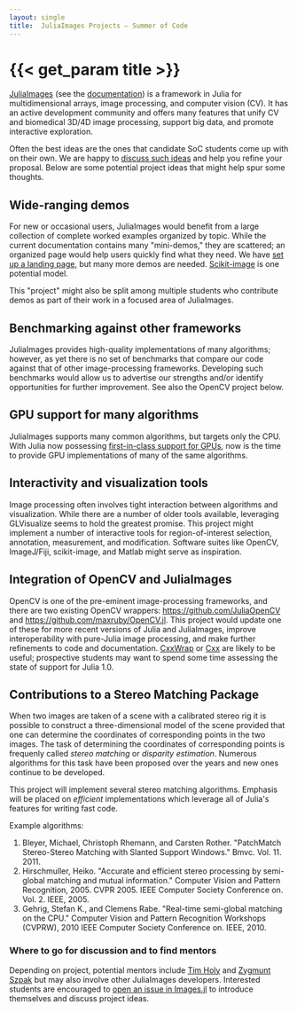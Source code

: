 ```yaml
---
layout: single
title:  JuliaImages Projects – Summer of Code
---
```


# {{< get_param title >}}

[JuliaImages](https://github.com/JuliaImages) (see the [documentation](http://juliaimages.github.io/latest/)) is a framework in Julia for multidimensional arrays, image processing, and computer vision (CV). It has an active development community and offers many features that unify CV and biomedical 3D/4D image processing, support big data, and promote interactive exploration.

Often the best ideas are the ones that candidate SoC students come up with on their own. We are happy to [discuss such ideas](https://github.com/JuliaImages/Images.jl/issues/new) and help you refine your proposal.  Below are some potential project ideas that might help spur some thoughts.

## Wide-ranging demos

For new or occasional users, JuliaImages would benefit from a large collection of complete worked examples organized by topic. While the current documentation contains many "mini-demos," they are scattered; an organized page would help users quickly find what they need. We have [set up a landing page](https://juliaimages.org/latest/democards/examples/), but many more demos are needed. [Scikit-image](http://scikit-image.org/docs/stable/auto_examples/) is one potential model.

This "project" might also be split among multiple students who contribute demos as part of their work in a focused area of JuliaImages.

## Benchmarking against other frameworks

JuliaImages provides high-quality implementations of many algorithms; however, as yet there is no set of benchmarks that compare our code against that of other image-processing frameworks.  Developing such benchmarks would allow us to advertise our strengths and/or identify opportunities for further improvement.  See also the OpenCV project below.

## GPU support for many algorithms

JuliaImages supports many common algorithms, but targets only the CPU. With Julia now possessing [first-in-class support for GPUs](https://github.com/JuliaGPU), now is the time to provide GPU implementations of many of the same algorithms.

## Interactivity and visualization tools

Image processing often involves tight interaction between algorithms and visualization. While there are a number of older tools available, leveraging GLVisualize seems to hold the greatest promise. This project might implement a number of interactive tools for region-of-interest selection, annotation, measurement, and modification.  Software suites like OpenCV, ImageJ/Fiji, scikit-image, and Matlab might serve as inspiration.

## Integration of OpenCV and JuliaImages

OpenCV is one of the pre-eminent image-processing frameworks, and there are two existing OpenCV wrappers: https://github.com/JuliaOpenCV and https://github.com/maxruby/OpenCV.jl. This project would update one of these for more recent versions of Julia and JuliaImages, improve interoperability with pure-Julia image processing, and make further refinements to code and documentation. [CxxWrap](https://github.com/JuliaInterop/CxxWrap.jl) or [Cxx](https://github.com/Keno/CXX.jl) are likely to be useful; prospective students may want to spend some time assessing the state of support for Julia 1.0.

## Contributions to a Stereo Matching Package

When two images are taken of a scene with a calibrated stereo rig it is possible to construct a three-dimensional model of the scene provided that one can determine the coordinates of corresponding points in the two images. The task of determining the coordinates of corresponding points is frequenly called *stereo matching* or *disparity estimation*. Numerous algorithms for this task have been proposed over the years and new ones continue to be developed.

This project will implement several stereo matching algorithms. Emphasis will be placed on *efficient* implementations which leverage all of Julia's features for writing fast code.

Example algorithms:
  1. Bleyer, Michael, Christoph Rhemann, and Carsten Rother. "PatchMatch Stereo-Stereo Matching with Slanted Support Windows." Bmvc. Vol. 11. 2011.
  2. Hirschmuller, Heiko. "Accurate and efficient stereo processing by semi-global matching and mutual information." Computer Vision and Pattern Recognition, 2005. CVPR 2005. IEEE Computer Society Conference on. Vol. 2. IEEE, 2005.
  3. Gehrig, Stefan K., and Clemens Rabe. "Real-time semi-global matching on the CPU." Computer Vision and Pattern Recognition Workshops (CVPRW), 2010 IEEE Computer Society Conference on. IEEE, 2010.

### Where to go for discussion and to find mentors

Depending on project, potential mentors include [Tim Holy](https://github.com/timholy) and [Zygmunt Szpak](https://github.com/zygmuntszpak) but may also involve other JuliaImages developers.  Interested students are encouraged to [open an issue in Images.jl](https://github.com/JuliaImages/Images.jl/issues/new) to introduce themselves and discuss project ideas.
